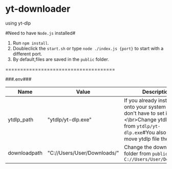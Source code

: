 # yt-downloader
using yt-dlp

#Need to have `Node.js` installed#

1. Run `npm install`.
2. Doubleclick the `start.sh` or type `node ./index.js {port}` to start with a different port.
3. By default,files are saved in the `public` folder.

=====================================

###.env###

Name | Value | Description
---|---|---
ytdlp_path | "ytdlp/yt-dlp.exe" | If you already install ytdlp onto your system you don't have to set it.<\br>Change ytdlp path from `ytdlp/yt-dlp.exe`#You also need to move ytdlp file there.
downloadpath | "C://Users/User/Downloads/" | Change the download folder from `public` to `C://Users/User/Downloads/`
